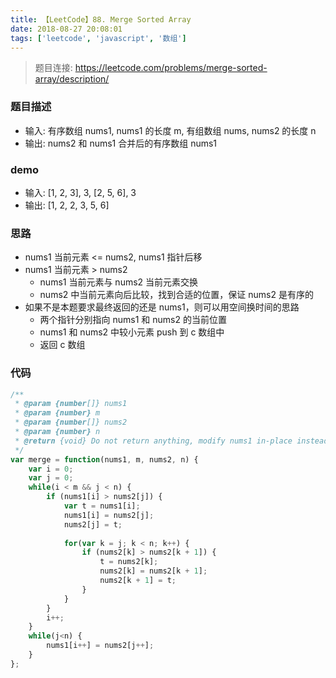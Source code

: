 ```yaml
---
title: 【LeetCode】88. Merge Sorted Array
date: 2018-08-27 20:08:01
tags: ['leetcode', 'javascript', '数组']
---
```


> 题目连接: https://leetcode.com/problems/merge-sorted-array/description/

### 题目描述

- 输入: 有序数组 nums1, nums1 的长度 m, 有组数组 nums, nums2 的长度 n
- 输出: nums2 和 nums1 合并后的有序数组 nums1

### demo

- 输入: [1, 2, 3], 3, [2, 5, 6], 3
- 输出: [1, 2, 2, 3, 5, 6]

### 思路

- nums1 当前元素 <= nums2, nums1 指针后移
- nums1 当前元素 > nums2
	- nums1 当前元素与 nums2 当前元素交换
	- nums2 中当前元素向后比较，找到合适的位置，保证 nums2 是有序的
- 如果不是本题要求最终返回的还是 nums1，则可以用空间换时间的思路
	- 两个指针分别指向 nums1 和 nums2 的当前位置
	- nums1 和 nums2 中较小元素 push 到 c 数组中
	- 返回 c 数组

### 代码

```javascript
/**
 * @param {number[]} nums1
 * @param {number} m
 * @param {number[]} nums2
 * @param {number} n
 * @return {void} Do not return anything, modify nums1 in-place instead.
 */
var merge = function(nums1, m, nums2, n) {
    var i = 0;
    var j = 0;
    while(i < m && j < n) {
        if (nums1[i] > nums2[j]) {
            var t = nums1[i];
            nums1[i] = nums2[j];
            nums2[j] = t;
            
            for(var k = j; k < n; k++) {
                if (nums2[k] > nums2[k + 1]) {
                    t = nums2[k];
                    nums2[k] = nums2[k + 1];
                    nums2[k + 1] = t;
                }
            }
        }
        i++;
    }
    while(j<n) {
        nums1[i++] = nums2[j++];
    }
};
```
